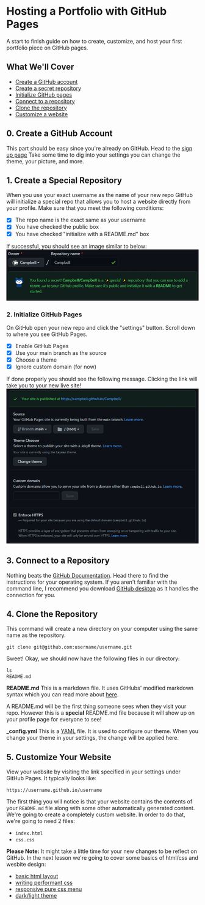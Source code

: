 # Hosting a Portfolio with GitHub Pages
A start to finish guide on how to create, customize, and host your first portfolio piece on GitHub pages.

## What We'll Cover
- [Create a GitHub account](#0-create-a-github-account)
- [Create a secret repository](#1-create-a-special-repository)
- [Initialize GitHub pages](#2-initialize-github-pages)
- [Connect to a repository](#3-connect-to-a-repository)
- [Clone the repository](#4-clone-the-repository)
- [Customize a website](#5-customize-your-website)

## 0. Create a GitHub Account
This part should be easy since you're already on GitHub. Head to the [sign up page](https://github.com/join)
Take some time to dig into your settings you can change the theme, your picture, and more.

## 1. Create a Special Repository
When you use your exact username as the name of your new repo GitHub  will initialize a special repo that allows you to host a website directly from your profile. Make sure that you meet the following conditions:
- [x] The repo name is the exact same as your username
- [x] You have checked the public box
- [x] You have checked "initialize with a README.md" box

If successful, you should see an image similar to below:
![secret repo](images/secret-repo.png)

### 2. Initialize GitHub Pages
On GitHub open your new repo and click the "settings" button. Scroll down to where you see GitHub Pages.
- [x] Enable GitHub Pages
- [x] Use your main branch as the source
- [x] Choose a theme
- [x] Ignore custom domain (for now)

If done properly you should see the following message. Clicking the link will take you to your new live site!
![enable github pages](images/enable-github-pages.png)

## 3. Connect to a Repository
Nothing beats the [GitHub Documentation](https://docs.github.com/en/github/authenticating-to-github/connecting-to-github-with-ssh). Head there to find the instructions for your operating system. If you aren't familiar with the command line, I recommend you download [GitHub desktop](https://desktop.github.com/) as it handles the connection for you.

## 4. Clone the Repository
This command will create a new directory on your computer using the same name as the repository.

```shell
git clone git@github.com:username/username.git
```

Sweet! Okay, we should now have the following files in our directory:

```shell
ls
README.md
```
**README.md**
This is a markdown file. It uses GitHubs' modified markdown syntax which you can read more about [here](https://docs.github.com/en/github/writing-on-github/basic-writing-and-formatting-syntax).

A README.md will be the first thing someone sees when they visit your repo. However this is a __special__ README.md file because it will show up on your profile page for everyone to see!

**_config.yml**
This is a [YAML](https://docs.ansible.com/ansible/latest/reference_appendices/YAMLSyntax.html) file. It is used to configure our theme. When you change your theme in your settings, the change will be applied here.

## 5. Customize Your Website
View your website by visiting the link specified in your settings under GitHub Pages. It typically looks like:

```shell
https://username.github.io/username
```

The first thing you will notice is that your website contains the contents of your `README.md` file along with some other automatically generated content. We're going to create a completely custom website. In order to do that, we're going to need 2 files:

- `index.html`
- `css.css`

**Please Note:** It might take a little time for your new changes to be reflect on GitHub.
In the next lesson we're going to cover some basics of html/css and wesbite design:

- [basic html layout](lessons/1/index.html#0-basic-html-layout)
- [writing performant css](lessons/1/index.html#1-writing-performant-css)
- [responsive pure css menu](lessons/1/index.html#2-responsive-pure-css-menu)
- [dark/light theme](lessons/1/index.html#3-pure-css-dark-or-light-theme)
